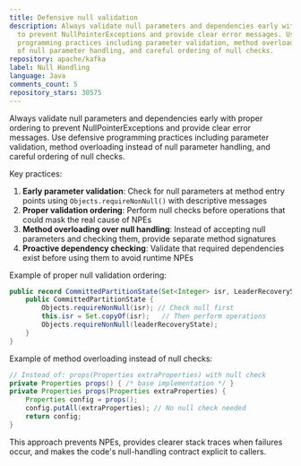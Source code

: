 ```yaml
---
title: Defensive null validation
description: Always validate null parameters and dependencies early with proper ordering
  to prevent NullPointerExceptions and provide clear error messages. Use defensive
  programming practices including parameter validation, method overloading instead
  of null parameter handling, and careful ordering of null checks.
repository: apache/kafka
label: Null Handling
language: Java
comments_count: 5
repository_stars: 30575
---
```


Always validate null parameters and dependencies early with proper ordering to prevent NullPointerExceptions and provide clear error messages. Use defensive programming practices including parameter validation, method overloading instead of null parameter handling, and careful ordering of null checks.

Key practices:
1. **Early parameter validation**: Check for null parameters at method entry points using `Objects.requireNonNull()` with descriptive messages
2. **Proper validation ordering**: Perform null checks before operations that could mask the real cause of NPEs
3. **Method overloading over null handling**: Instead of accepting null parameters and checking them, provide separate method signatures
4. **Proactive dependency checking**: Validate that required dependencies exist before using them to avoid runtime NPEs

Example of proper null validation ordering:
```java
public record CommittedPartitionState(Set<Integer> isr, LeaderRecoveryState leaderRecoveryState) {
    public CommittedPartitionState {
        Objects.requireNonNull(isr); // Check null first
        this.isr = Set.copyOf(isr);   // Then perform operations
        Objects.requireNonNull(leaderRecoveryState);
    }
}
```

Example of method overloading instead of null checks:
```java
// Instead of: props(Properties extraProperties) with null check
private Properties props() { /* base implementation */ }
private Properties props(Properties extraProperties) {
    Properties config = props();
    config.putAll(extraProperties); // No null check needed
    return config;
}
```

This approach prevents NPEs, provides clearer stack traces when failures occur, and makes the code's null-handling contract explicit to callers.